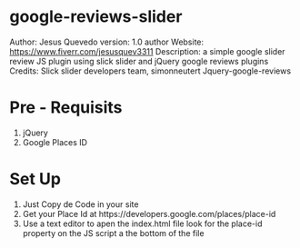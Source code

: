 # google-reviews-slider
Author: Jesus Quevedo
version: 1.0
author Website: https://www.fiverr.com/jesusquev3311
Description: a simple google slider review JS plugin using slick slider and jQuery google reviews plugins
Credits: Slick slider developers team, simonneutert Jquery-google-reviews


# Pre - Requisits 
<ol>
  <li>jQuery</li>
  <li>Google Places ID</li>
</ol>

# Set Up
<ol>
  <li>Just Copy de Code in your site</li>
  <li>Get your Place Id at https://developers.google.com/places/place-id</li>
  <li>Use a text editor to apen the index.html file look for the place-id property on the JS script a the bottom of the file  </li>
</ol>
